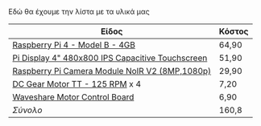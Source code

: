 Εδώ θα έχουμε την λίστα με τα υλικά μας

|Είδος  |Κόστος|
|--|--|
|[Raspberry Pi 4 - Model B - 4GB](https://grobotronics.com/raspberry-pi-4-model-b-4gb.html)  |64,90|
|[Pi Display 4" 480x800 IPS Capacitive Touchscreen](https://grobotronics.com/pi-display-4-480x800-ips-capacitive-touchscreen.html)|51,90|
|[Raspberry Pi Camera Module NoIR V2 (8MP,1080p)](https://grobotronics.com/raspberry-pi-camera-module-noir-v2-8mp-1080p.html)|29,90|
|[DC Gear Motor TT - 125 RPM](https://grobotronics.com/dc-gear-motor.html) x 4|7,20|
|[Waveshare Motor Control Board](https://grobotronics.com/waveshare-motor-control-board.html)|6,90|
|*Σύνολο*|160,8|
